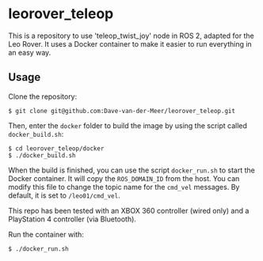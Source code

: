 # leorover_teleop
This is a repository to use 'teleop_twist_joy' node in ROS 2, adapted for the Leo Rover. It uses a Docker container to make it easier to run everything in an easy way.

## Usage

Clone the repository:

```shell-session
$ git clone git@github.com:Dave-van-der-Meer/leorover_teleop.git
```
Then, enter the `docker` folder to build the image by using the script called `docker_build.sh`:

```shell-session
$ cd leorover_teleop/docker
$ ./docker_build.sh
```
When the build is finished, you can use the script `docker_run.sh` to start the Docker container. It will copy the `ROS_DOMAIN_ID` from the host. You can modify this file to change the topic name for the `cmd_vel` messages. By default, it is set to `/leo01/cmd_vel`.

This repo has been tested with an XBOX 360 controller (wired only) and a PlayStation 4 controller (via Bluetooth). 

Run the container with:

```shell-session
$ ./docker_run.sh
```